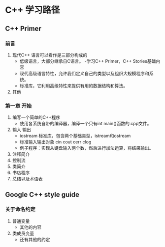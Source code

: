 # C++ 学习路径
## C++ Primer

### 前言

1. 现代C++ 语言可以看作是三部分构成的
    * 低级语言，大部分继承自C语言。 -学习C++ Primer，C++ Stories基础内容
    * 现代高级语言特性，允许我们定义自己的类型以及组织大规模程序和系统。
    * 标准库，它利用高级特性来提供有用的数据结构和算法。
2. 其他
    
### 第一章 开始
1. 编写一个简单的C++程序
    + 使用各系统自带的编译器，编译一个只有int main()函数的.cpp文件。
2. 输入 输出
    + iostream 标准库，包含两个基础类型，istream和ostream
    + 标准输入输出对象 cin cout cerr clog 
    + 例子程序：实现从键盘输入两个数，然后进行加法运算，将结果输出。
3. 注释简介
4. 控制流
5. 类简介
6. 书店程序
7. 总结以及术语表


## Google C++ style guide
### 关于命名约定
1. 普通变量
    * 其他的内容
2. 类成员变量
    * 还有其他的约定